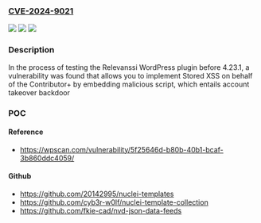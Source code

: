 ### [CVE-2024-9021](https://cve.mitre.org/cgi-bin/cvename.cgi?name=CVE-2024-9021)
![](https://img.shields.io/static/v1?label=Product&message=Relevanssi&color=blue)
![](https://img.shields.io/static/v1?label=Version&message=0%3C%204.23.1%20&color=brighgreen)
![](https://img.shields.io/static/v1?label=Vulnerability&message=CWE-79%20Cross-Site%20Scripting%20(XSS)&color=brighgreen)

### Description

In the process of testing the Relevanssi  WordPress plugin before 4.23.1, a vulnerability was found that allows you to implement Stored XSS on behalf of the Contributor+ by embedding malicious script, which entails account takeover backdoor

### POC

#### Reference
- https://wpscan.com/vulnerability/5f25646d-b80b-40b1-bcaf-3b860ddc4059/

#### Github
- https://github.com/20142995/nuclei-templates
- https://github.com/cyb3r-w0lf/nuclei-template-collection
- https://github.com/fkie-cad/nvd-json-data-feeds

